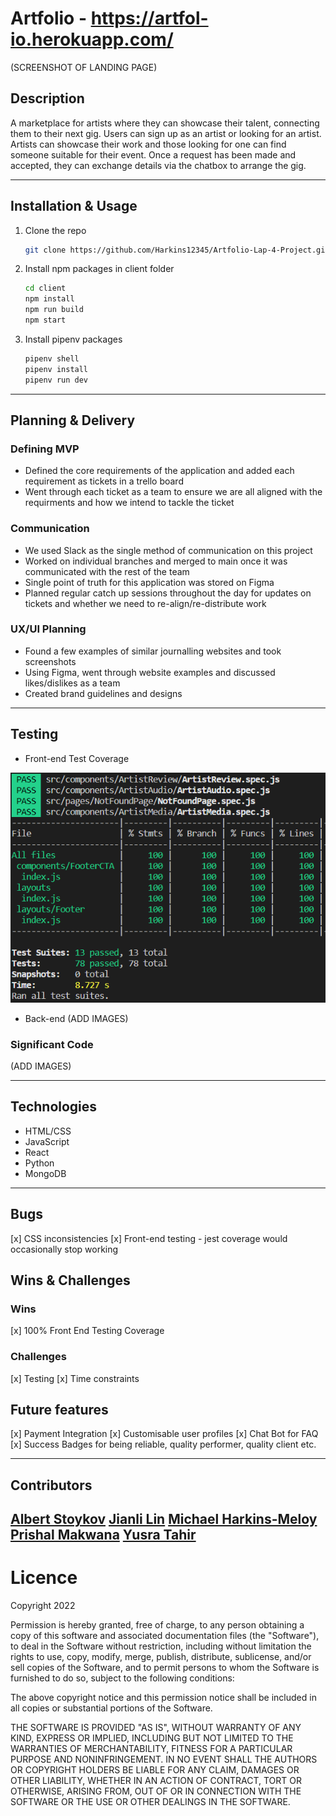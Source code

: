 # Artfolio - https://artfol-io.herokuapp.com/
(SCREENSHOT OF LANDING PAGE)

## Description 
A marketplace for artists where they can showcase their talent, connecting them to their next gig. Users can sign up as an artist or looking for an artist. Artists can showcase their work and those looking for one can find someone suitable for their event. Once a request has been made and accepted, they can exchange details via the chatbox to arrange the gig. 

---

## Installation & Usage
1. Clone the repo
   ```sh
   git clone https://github.com/Harkins12345/Artfolio-Lap-4-Project.git
2. Install npm packages in client folder
   ```sh
   cd client
   npm install
   npm run build
   npm start
   ```
3. Install pipenv packages
   ```sh
   pipenv shell
   pipenv install
   pipenv run dev
   ```
  ---
## Planning & Delivery

### Defining MVP 
- Defined the core requirements of the application and added each requirement as tickets in a trello board 
- Went through each ticket as a team to ensure we are all aligned with the requirments and how we intend to tackle the ticket 

### Communication
- We used Slack as the single method of communication on this project
- Worked on individual branches and merged to main once it was communicated with the rest of the team 
- Single point of truth for this application was stored on Figma
- Planned regular catch up sessions throughout the day for updates on tickets and whether we need to re-align/re-distribute work 

### UX/UI Planning
- Found a few examples of similar journalling websites and took screenshots
- Using Figma, went through website examples and discussed likes/dislikes as a team
- Created brand guidelines and designs
---

## Testing
* Front-end Test Coverage

![Image of tests](/frontend-testing.PNG)

* Back-end
(ADD IMAGES)

### Significant Code 
(ADD IMAGES)

---
## Technologies 
- HTML/CSS
- JavaScript
- React 
- Python
- MongoDB 
---
## Bugs 

[x] CSS inconsistencies
[x] Front-end testing - jest coverage would occasionally stop working

## Wins & Challenges

### Wins

[x] 100% Front End Testing Coverage 

### Challenges

[x] Testing
[x] Time constraints

## Future features 

[x] Payment Integration
[x] Customisable user profiles 
[x] Chat Bot for FAQ 
[x] Success Badges for being reliable, quality performer, quality client etc.

---
## Contributors
[Albert Stoykov](https://github.com/AlbertStoykov)
[Jianli Lin](https://github.com/jianli1028)
[Michael Harkins-Meloy](https://github.com/Harkins12345)
[Prishal Makwana](https://github.com/PrishalM)
[Yusra Tahir](https://github.com/yusra-tahir)
---
# Licence  

Copyright 2022

Permission is hereby granted, free of charge, to any person obtaining a copy of this software and associated documentation files (the "Software"), to deal in the Software without restriction, including without limitation the rights to use, copy, modify, merge, publish, distribute, sublicense, and/or sell copies of the Software, and to permit persons to whom the Software is furnished to do so, subject to the following conditions:

The above copyright notice and this permission notice shall be included in all copies or substantial portions of the Software.

THE SOFTWARE IS PROVIDED "AS IS", WITHOUT WARRANTY OF ANY KIND, EXPRESS OR IMPLIED, INCLUDING BUT NOT LIMITED TO THE WARRANTIES OF MERCHANTABILITY, FITNESS FOR A PARTICULAR PURPOSE AND NONINFRINGEMENT. IN NO EVENT SHALL THE AUTHORS OR COPYRIGHT HOLDERS BE LIABLE FOR ANY CLAIM, DAMAGES OR OTHER LIABILITY, WHETHER IN AN ACTION OF CONTRACT, TORT OR OTHERWISE, ARISING FROM, OUT OF OR IN CONNECTION WITH THE SOFTWARE OR THE USE OR OTHER DEALINGS IN THE SOFTWARE.
